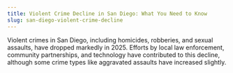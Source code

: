 ```yaml
---
title: Violent Crime Decline in San Diego: What You Need to Know
slug: san-diego-violent-crime-decline
---
```


Violent crimes in San Diego, including homicides, robberies, and sexual assaults, have dropped markedly in 2025. Efforts by local law enforcement, community partnerships, and technology have contributed to this decline, although some crime types like aggravated assaults have increased slightly.